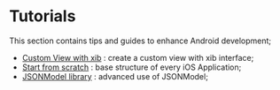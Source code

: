 # Tutorials
This section contains tips and guides to enhance Android development;

- [Custom View with xib](https://github.com/FabrizioCaldarelli/iOS-Cookbook/blob/master/Topics/Tutorials/Custom%20View%20with%20xib.md) : create a custom view with xib interface;
- [Start from scratch](https://github.com/FabrizioCaldarelli/iOS-Cookbook/blob/master/Topics/Tutorials/Start%20from%20scratch.md) : base structure of every iOS Application;
- [JSONModel library](https://github.com/FabrizioCaldarelli/iOS-Cookbook/blob/master/Topics/Tutorials/JSONModel%20library.md) : advanced use of JSONModel;
